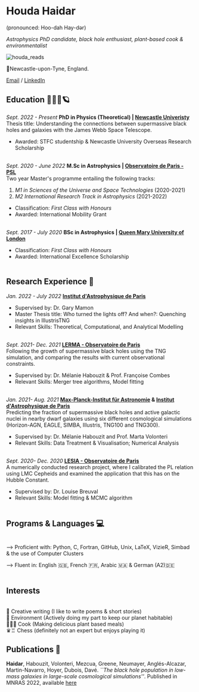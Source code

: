 
# Houda Haidar 
(pronounced: Hoo-dah Hay-dər)

 _Astrophysics PhD candidate, black hole enthusiast, plant-based cook & environmentalist_ 

![houda_reads](https://user-images.githubusercontent.com/74595294/187956083-c04c64aa-4789-4bca-a467-ab207b779b41.png)

📍Newcastle-upon-Tyne, England.



[Email](mailto:houda.physics@gmail.com) / [LinkedIn](https://www.linkedin.com/in/houdahaidar/) 


## Education 👩🏻‍🏫🪐

_Sept. 2022 - Present_   **PhD in Physics (Theoretical)  | [Newcastle Univeristy](https://www.ncl.ac.uk/maths-physics/)**  <br>
Thesis title: Understanding the connections between supermassive black holes and galaxies with the James Webb Space Telescope.

- Awarded:  STFC studentship & Newcastle University Overseas Research Scholarship
<br><br>

_Sept. 2020 - June 2022_   **M.Sc in Astrophysics  | [Observatoire de Paris - PSL](https://www.observatoiredeparis.psl.eu/-master-231-.html?lang=en)**  <br>
Two year Master's programme entailing the following tracks: 
1. _M1 in Sciences of the Universe and Space Technologies_ (2020-2021) 
2. _M2 International Research Track in Astrophysics_ (2021-2022)
 - Classification: _First Class with Honours_
 - Awarded: International Mobility Grant 
<br><br>

_Sept. 2017 - July 2020_   **BSc in Astrophysics  | [Queen Mary University of London](https://www.qmul.ac.uk/spcs/physics-and-astronomy/)**  <br>
 - Classification: _First Class with Honours_
 - Awarded: International Excellence Scholarship
<br><br>


## Research Experience 🔭

_Jan. 2022 - July 2022_   **[Institut d'Astrophysique de Paris](https://www.iap.fr)**  <br>
 - Supervised by:  Dr. Gary Mamon
 - Master Thesis title: Who turned the lights off? And when?: Quenching insights in IllustrisTNG
 - Relevant Skills: Theoretical, Computational, and Analytical  Modelling
<br><br>


_Sept. 2021- Dec. 2021_   **[LERMA - Observatoire de Paris](https://lerma.obspm.fr/?lang=en)**  <br>
 Following the growth of supermassive black holes using the TNG simulation, and comparing the results with current observational constraints.
 - Supervised by:  Dr. Mélanie Habouzit & Prof. Françoise Combes 
 - Relevant Skills: Merger tree algorithms, Model fitting
<br><br>

_Jan. 2021- Aug. 2021_   **[Max-Planck-Institut für Astronomie](https://www.mpia.de/en) & [Institut d'Astrophysique de Paris](https://www.iap.fr)**  <br>
Predicting the fraction of  supermassive black holes and active galactic nuclei in nearby dwarf galaxies using six different cosmological simulations (Horizon-AGN, EAGLE, SIMBA, Illustris, TNG100 and TNG300). 
 - Supervised by:    Dr. Mélanie Habouzit and Prof. Marta Volonteri
 - Relevant Skills: Data Treatment \&  Visualisation; Numerical Analysis
<br><br>


_Sept. 2020- Dec. 2020_   **[LESIA - Observatoire de Paris](https://lesia.obspm.fr)**  <br>
A numerically conducted research project, where I calibrated the PL relation using LMC Cepheids and examined the application that this has on the Hubble Constant.
 - Supervised by:  Dr. Louise Breuval
 - Relevant Skills:  Model fitting & MCMC algorithm
<br><br>


## Programs & Languages 💻
 <br>
--> Proficient with: Python, C, Fortran, GitHub, Unix, LaTeX, VizieR, Simbad & the use of Computer Clusters

--> Fluent in:  English 🇬🇧, French 🇫🇷, Arabic 🇲🇦 & German (A2)🇩🇪
 <br> <br>

## Interests 
<br>
📝 Creative writing (I like to write poems & short stories)<br>
🌱 Environment (Actively doing my part to keep our planet habitable)<br>
👩🏻‍🍳 Cook (Making delicious plant based meals)<br>
♛♖ Chess (definitely not an expert but enjoys playing it)
<br>

## Publications 📜

**Haidar**, Habouzit, Volonteri, Mezcua, Greene, Neumayer, Anglés-Alcazar, Martin-Navarro, Hoyer, Dubois, Davé. _``The black hole population in low-mass galaxies in large-scale cosmological simulations''_.  Published in MNRAS 2022, available [here](https://academic.oup.com/mnras/article-abstract/514/4/4912/6609506)

